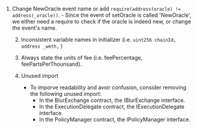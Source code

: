  1. Change NewOracle event name or add `require(address(oracle) != address(_oracle))`.
        - Since the event of setOracle is called 'NewOracle', we either need a require to check if the oracle is indeed new, or change the event's name.

    2. Inconsistent variable names in initializer (i.e. 
       `uint256 chainId,
        address _weth,` )

    3. Always state the units of fee (i.e. feePercentage, feePartsPerThounsand).

    4. Unused import
        - To imporve readability and avoir confusion, consider removing the following unused import:
            - In the BlurExchange contract, the IBlurExchange interface.
            - In the ExecutionDelegate contract, the IExecutionDelegate interface.
            - In the PolicyManager contract, the IPolicyManager interface.